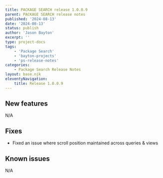 ```yaml
---
title: PACKAGE SEARCH release 1.0.0.9
parent: PACKAGE SEARCH release notes
published: '2024-08-13'
date: '2024-08-13'
status: publish
author: 'Jason Bayton'
excerpt: ''
type: project-docs
tags: 
    - 'Package Search'
    - 'bayton-projects'
    - 'ps-release-notes'
categories: 
    - Package Search Release Notes
layout: base.njk
eleventyNavigation: 
    title: Release 1.0.0.9
---
```


## New features

N/A

## Fixes

- Fixed an issue where scroll position maintained across queries & views

## Known issues

N/A
